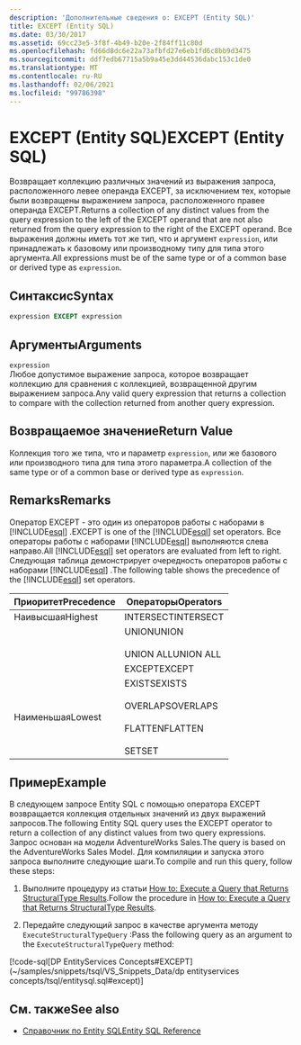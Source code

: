 ```yaml
---
description: 'Дополнительные сведения о: EXCEPT (Entity SQL)'
title: EXCEPT (Entity SQL)
ms.date: 03/30/2017
ms.assetid: 69cc23e5-3f8f-4b49-b20e-2f84ff11c80d
ms.openlocfilehash: fd66d8dc6e22a73afbfd27e6eb1fd6c8bb9d3475
ms.sourcegitcommit: ddf7edb67715a5b9a45e3dd44536dabc153c1de0
ms.translationtype: MT
ms.contentlocale: ru-RU
ms.lasthandoff: 02/06/2021
ms.locfileid: "99786398"
---
```

# <a name="except-entity-sql"></a><span data-ttu-id="018e0-103">EXCEPT (Entity SQL)</span><span class="sxs-lookup"><span data-stu-id="018e0-103">EXCEPT (Entity SQL)</span></span>

<span data-ttu-id="018e0-104">Возвращает коллекцию различных значений из выражения запроса, расположенного левее операнда EXCEPT, за исключением тех, которые были возвращены выражением запроса, расположенного правее операнда EXCEPT.</span><span class="sxs-lookup"><span data-stu-id="018e0-104">Returns a collection of any distinct values from the query expression to the left of the EXCEPT operand that are not also returned from the query expression to the right of the EXCEPT operand.</span></span> <span data-ttu-id="018e0-105">Все выражения должны иметь тот же тип, что и аргумент `expression`, или принадлежать к базовому или производному типу для типа этого аргумента.</span><span class="sxs-lookup"><span data-stu-id="018e0-105">All expressions must be of the same type or of a common base or derived type as `expression`.</span></span>  
  
## <a name="syntax"></a><span data-ttu-id="018e0-106">Синтаксис</span><span class="sxs-lookup"><span data-stu-id="018e0-106">Syntax</span></span>  
  
```sql  
expression EXCEPT expression  
```  
  
## <a name="arguments"></a><span data-ttu-id="018e0-107">Аргументы</span><span class="sxs-lookup"><span data-stu-id="018e0-107">Arguments</span></span>  

 `expression`  
 <span data-ttu-id="018e0-108">Любое допустимое выражение запроса, которое возвращает коллекцию для сравнения с коллекцией, возвращенной другим выражением запроса.</span><span class="sxs-lookup"><span data-stu-id="018e0-108">Any valid query expression that returns a collection to compare with the collection returned from another query expression.</span></span>  
  
## <a name="return-value"></a><span data-ttu-id="018e0-109">Возвращаемое значение</span><span class="sxs-lookup"><span data-stu-id="018e0-109">Return Value</span></span>  

 <span data-ttu-id="018e0-110">Коллекция того же типа, что и параметр `expression`, или же базового или производного типа для типа этого параметра.</span><span class="sxs-lookup"><span data-stu-id="018e0-110">A collection of the same type or of a common base or derived type as `expression`.</span></span>  
  
## <a name="remarks"></a><span data-ttu-id="018e0-111">Remarks</span><span class="sxs-lookup"><span data-stu-id="018e0-111">Remarks</span></span>  

 <span data-ttu-id="018e0-112">Оператор EXCEPT - это один из операторов работы с наборами в [!INCLUDE[esql](../../../../../../includes/esql-md.md)] .</span><span class="sxs-lookup"><span data-stu-id="018e0-112">EXCEPT is one of the [!INCLUDE[esql](../../../../../../includes/esql-md.md)] set operators.</span></span> <span data-ttu-id="018e0-113">Все операторы работы с наборами [!INCLUDE[esql](../../../../../../includes/esql-md.md)] выполняются слева направо.</span><span class="sxs-lookup"><span data-stu-id="018e0-113">All [!INCLUDE[esql](../../../../../../includes/esql-md.md)] set operators are evaluated from left to right.</span></span> <span data-ttu-id="018e0-114">Следующая таблица демонстрирует очередность операторов работы с наборами [!INCLUDE[esql](../../../../../../includes/esql-md.md)] .</span><span class="sxs-lookup"><span data-stu-id="018e0-114">The following table shows the precedence of the [!INCLUDE[esql](../../../../../../includes/esql-md.md)] set operators.</span></span>  
  
|<span data-ttu-id="018e0-115">Приоритет</span><span class="sxs-lookup"><span data-stu-id="018e0-115">Precedence</span></span>|<span data-ttu-id="018e0-116">Операторы</span><span class="sxs-lookup"><span data-stu-id="018e0-116">Operators</span></span>|  
|----------------|---------------|  
|<span data-ttu-id="018e0-117">Наивысшая</span><span class="sxs-lookup"><span data-stu-id="018e0-117">Highest</span></span>|<span data-ttu-id="018e0-118">INTERSECT</span><span class="sxs-lookup"><span data-stu-id="018e0-118">INTERSECT</span></span>|  
||<span data-ttu-id="018e0-119">UNION</span><span class="sxs-lookup"><span data-stu-id="018e0-119">UNION</span></span><br /><br /> <span data-ttu-id="018e0-120">UNION ALL</span><span class="sxs-lookup"><span data-stu-id="018e0-120">UNION ALL</span></span>|  
||<span data-ttu-id="018e0-121">EXCEPT</span><span class="sxs-lookup"><span data-stu-id="018e0-121">EXCEPT</span></span>|  
|<span data-ttu-id="018e0-122">Наименьшая</span><span class="sxs-lookup"><span data-stu-id="018e0-122">Lowest</span></span>|<span data-ttu-id="018e0-123">EXISTS</span><span class="sxs-lookup"><span data-stu-id="018e0-123">EXISTS</span></span><br /><br /> <span data-ttu-id="018e0-124">OVERLAPS</span><span class="sxs-lookup"><span data-stu-id="018e0-124">OVERLAPS</span></span><br /><br /> <span data-ttu-id="018e0-125">FLATTEN</span><span class="sxs-lookup"><span data-stu-id="018e0-125">FLATTEN</span></span><br /><br /> <span data-ttu-id="018e0-126">SET</span><span class="sxs-lookup"><span data-stu-id="018e0-126">SET</span></span>|  
  
## <a name="example"></a><span data-ttu-id="018e0-127">Пример</span><span class="sxs-lookup"><span data-stu-id="018e0-127">Example</span></span>  

 <span data-ttu-id="018e0-128">В следующем запросе Entity SQL с помощью оператора EXCEPT возвращается коллекция отдельных значений из двух выражений запросов.</span><span class="sxs-lookup"><span data-stu-id="018e0-128">The following Entity SQL query uses the EXCEPT operator to return a collection of any distinct values from two query expressions.</span></span> <span data-ttu-id="018e0-129">Запрос основан на модели AdventureWorks Sales.</span><span class="sxs-lookup"><span data-stu-id="018e0-129">The query is based on the AdventureWorks Sales Model.</span></span> <span data-ttu-id="018e0-130">Для компиляции и запуска этого запроса выполните следующие шаги.</span><span class="sxs-lookup"><span data-stu-id="018e0-130">To compile and run this query, follow these steps:</span></span>  
  
1. <span data-ttu-id="018e0-131">Выполните процедуру из статьи [How to: Execute a Query that Returns StructuralType Results](../how-to-execute-a-query-that-returns-structuraltype-results.md).</span><span class="sxs-lookup"><span data-stu-id="018e0-131">Follow the procedure in [How to: Execute a Query that Returns StructuralType Results](../how-to-execute-a-query-that-returns-structuraltype-results.md).</span></span>  
  
2. <span data-ttu-id="018e0-132">Передайте следующий запрос в качестве аргумента методу `ExecuteStructuralTypeQuery` :</span><span class="sxs-lookup"><span data-stu-id="018e0-132">Pass the following query as an argument to the `ExecuteStructuralTypeQuery` method:</span></span>  
  
 [!code-sql[DP EntityServices Concepts#EXCEPT](~/samples/snippets/tsql/VS_Snippets_Data/dp entityservices concepts/tsql/entitysql.sql#except)]  
  
## <a name="see-also"></a><span data-ttu-id="018e0-133">См. также</span><span class="sxs-lookup"><span data-stu-id="018e0-133">See also</span></span>

- [<span data-ttu-id="018e0-134">Справочник по Entity SQL</span><span class="sxs-lookup"><span data-stu-id="018e0-134">Entity SQL Reference</span></span>](entity-sql-reference.md)
